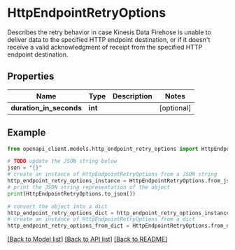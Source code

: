 # HttpEndpointRetryOptions

Describes the retry behavior in case Kinesis Data Firehose is unable to deliver data to the specified HTTP endpoint destination, or if it doesn't receive a valid acknowledgment of receipt from the specified HTTP endpoint destination.

## Properties

Name | Type | Description | Notes
------------ | ------------- | ------------- | -------------
**duration_in_seconds** | **int** |  | [optional] 

## Example

```python
from openapi_client.models.http_endpoint_retry_options import HttpEndpointRetryOptions

# TODO update the JSON string below
json = "{}"
# create an instance of HttpEndpointRetryOptions from a JSON string
http_endpoint_retry_options_instance = HttpEndpointRetryOptions.from_json(json)
# print the JSON string representation of the object
print(HttpEndpointRetryOptions.to_json())

# convert the object into a dict
http_endpoint_retry_options_dict = http_endpoint_retry_options_instance.to_dict()
# create an instance of HttpEndpointRetryOptions from a dict
http_endpoint_retry_options_from_dict = HttpEndpointRetryOptions.from_dict(http_endpoint_retry_options_dict)
```
[[Back to Model list]](../README.md#documentation-for-models) [[Back to API list]](../README.md#documentation-for-api-endpoints) [[Back to README]](../README.md)


